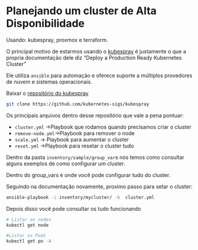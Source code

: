 # Planejando um cluster de Alta Disponibilidade

Usando: kubespray, proxmox e terraform.

O principal motivo de estarmos usando o [kubespray](https://github.com/kubernetes-sigs/kubespray) é justamente o que a propria documentação dele diz “Deploy a Production Ready Kubernetes Cluster” 

Ele utiliza `ansible` para automação e oferece suporte a múltiplos provedores de nuvem e sistemas operacionais. 

Baixar o [repositório do kubespray](https://github.com/kubernetes-sigs/kubespray) 

```bash
git clone https://github.com/kubernetes-sigs/kubespray
```

Os principais arquivos dentro desse repositório que vale a pena pontuar:

- `cluster.yml` →Playbook que rodamos quando precisamos criar o cluster
- `remove-node.yml`→Playbook para remover o node
- `scale.yml` → Playbook para aumentar o cluster
- `reset.yml` →Playbook para resetar o cluster tudo

Dentro da pasta `inventory/sample/group_var`s nós temos como consultar alguns exemplos de como configurar um cluster. 

Dentro do group_vars é onde você pode configurar tudo do cluster.

Seguindo na documentação novamente, proximo passo para setar o cluster:

```bash
ansible-playbook -i inventory/mycluster/ -b  cluster.yml
```

Depois disso você pode consultar os tudo funcionando

```bash
# Listar os nodes
kubectl get node

#Listar os Pods
kubectl get po -A
```
